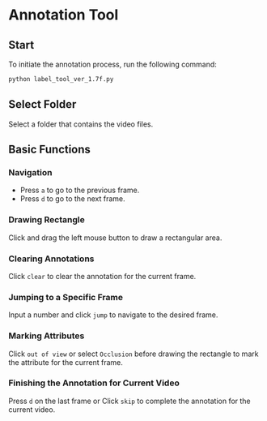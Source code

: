 # Annotation Tool

## Start
To initiate the annotation process, run the following command:

```bash
python label_tool_ver_1.7f.py
```
## Select Folder
Select a folder that contains the video files.

## Basic Functions

### Navigation
- Press `a` to go to the previous frame.
- Press `d` to go to the next frame.

### Drawing Rectangle
Click and drag the left mouse button to draw a rectangular area.

### Clearing Annotations
Click `clear` to clear the annotation for the current frame.

### Jumping to a Specific Frame
Input a number and click `jump` to navigate to the desired frame.

### Marking Attributes
Click `out of view` or select `Occlusion` before drawing the rectangle to mark the attribute for the current frame.

### Finishing the Annotation for Current Video
Press `d` on the last frame 
or 
Click `skip` to complete the annotation for the current video.
